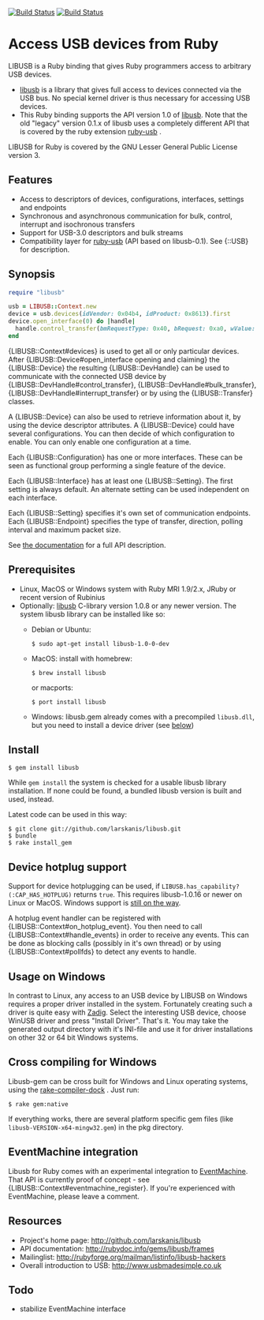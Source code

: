<!-- -*- coding: utf-8 -*- -->

[![Build Status](https://travis-ci.org/larskanis/libusb.svg)](https://travis-ci.org/larskanis/libusb)
[![Build Status](https://ci.appveyor.com/api/projects/status/mdfnfdwu4mil42o3?svg=true)](https://ci.appveyor.com/project/larskanis/libusb)

Access USB devices from Ruby
============================

LIBUSB is a Ruby binding that gives Ruby programmers access to arbitrary USB devices.

* [libusb](http://libusb.info) is a library that gives full access to devices connected via the USB bus. No special kernel driver is thus necessary for accessing USB devices.
* This Ruby binding supports the API version 1.0 of [libusb](http://libusb.info). Note that the old "legacy" version 0.1.x of libusb uses a completely different API that is covered by the ruby extension [ruby-usb](http://www.a-k-r.org/ruby-usb/) .


LIBUSB for Ruby is covered by the GNU Lesser General Public License version 3.

Features
--------

* Access to descriptors of devices, configurations, interfaces, settings and endpoints
* Synchronous and asynchronous communication for bulk, control, interrupt and isochronous transfers
* Support for USB-3.0 descriptors and bulk streams
* Compatibility layer for [ruby-usb](http://www.a-k-r.org/ruby-usb/) (API based on libusb-0.1). See {::USB} for description.

Synopsis
--------
```ruby
require "libusb"

usb = LIBUSB::Context.new
device = usb.devices(idVendor: 0x04b4, idProduct: 0x8613).first
device.open_interface(0) do |handle|
  handle.control_transfer(bmRequestType: 0x40, bRequest: 0xa0, wValue: 0xe600, wIndex: 0x0000, dataOut: 1.chr)
end
```
{LIBUSB::Context#devices} is used to get all or only particular devices.
After {LIBUSB::Device#open_interface opening and claiming} the {LIBUSB::Device} the resulting {LIBUSB::DevHandle} can be
used to communicate with the connected USB device
by {LIBUSB::DevHandle#control_transfer}, {LIBUSB::DevHandle#bulk_transfer},
{LIBUSB::DevHandle#interrupt_transfer} or by using the {LIBUSB::Transfer} classes.

A {LIBUSB::Device} can also be used to retrieve information about it,
by using the device descriptor attributes.
A {LIBUSB::Device} could have several configurations. You can then decide of which
configuration to enable. You can only enable one configuration at a time.

Each {LIBUSB::Configuration} has one or more interfaces. These can be seen as functional group
performing a single feature of the device.

Each {LIBUSB::Interface} has at least one {LIBUSB::Setting}. The first setting is always default.
An alternate setting can be used independent on each interface.

Each {LIBUSB::Setting} specifies it's own set of communication endpoints.
Each {LIBUSB::Endpoint} specifies the type of transfer, direction, polling interval and
maximum packet size.

See [the documentation](http://rubydoc.info/gems/libusb/frames) for a full API description.


Prerequisites
-------------

* Linux, MacOS or Windows system with Ruby MRI 1.9/2.x, JRuby or recent version of Rubinius
* Optionally: [libusb](http://libusb.info) C-library version 1.0.8 or any newer version.
  The system libusb library can be installed like so:
  * Debian or Ubuntu:

      ```
      $ sudo apt-get install libusb-1.0-0-dev
      ```
  * MacOS: install with homebrew:

      ```
      $ brew install libusb
      ```
    or macports:

      ```
      $ port install libusb
      ```
  * Windows: libusb.gem already comes with a precompiled `libusb.dll`, but you need to install a device driver (see [below](#usage-on-windows))

Install
-------

    $ gem install libusb

While ```gem install``` the system is checked for a usable libusb library installation.
If none could be found, a bundled libusb version is built and used, instead.

Latest code can be used in this way:

    $ git clone git://github.com/larskanis/libusb.git
    $ bundle
    $ rake install_gem

Device hotplug support
----------------------

Support for device hotplugging can be used, if ```LIBUSB.has_capability?(:CAP_HAS_HOTPLUG)``` returns ```true```.
This requires libusb-1.0.16 or newer on Linux or MacOS. Windows support is [still on the way](https://github.com/libusbx/libusbx/issues/9).

A hotplug event handler can be registered with {LIBUSB::Context#on_hotplug_event}.
You then need to call {LIBUSB::Context#handle_events} in order to receive any events.
This can be done as blocking calls (possibly in it's own thread) or by using {LIBUSB::Context#pollfds} to
detect any events to handle.


Usage on Windows
----------------

In contrast to Linux, any access to an USB device by LIBUSB on Windows requires a proper driver
installed in the system. Fortunately creating such a driver is quite easy with
[Zadig](http://sourceforge.net/projects/libwdi/files/zadig/). Select the interesting USB device,
choose WinUSB driver and press "Install Driver". That's it. You may take the generated output directory
with it's INI-file and use it for driver installations on other 32 or 64 bit Windows
systems.


Cross compiling for Windows
---------------------------

Libusb-gem can be cross built for Windows and Linux operating systems, using the [rake-compiler-dock](https://github.com/larskanis/rake-compiler-dock) .
Just run:

    $ rake gem:native

If everything works, there are several platform specific gem files (like `libusb-VERSION-x64-mingw32.gem`) in the pkg
directory.

EventMachine integration
------------------------

Libusb for Ruby comes with an experimental integration to [EventMachine](http://rubyeventmachine.com/).
That API is currently proof of concept - see {LIBUSB::Context#eventmachine_register}.
If you're experienced with EventMachine, please leave a comment.


Resources
---------

* Project's home page: http://github.com/larskanis/libusb
* API documentation: http://rubydoc.info/gems/libusb/frames
* Mailinglist: http://rubyforge.org/mailman/listinfo/libusb-hackers
* Overall introduction to USB: http://www.usbmadesimple.co.uk

Todo
----

* stabilize EventMachine interface
